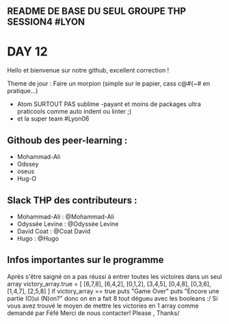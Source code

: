 ## README DE BASE DU SEUL GROUPE THP SESSION4 #LYON
# DAY 12
Hello et bienvenue sur notre github, excellent correction !

Theme de jour : Faire un morpion (simple sur le papier, cass c@#{~# en pratique...)


* Atom SURTOUT PAS sublime -payant et moins de packages ultra praticools comme auto indent ou linter ;)
* et la super team #Lyon06

## Githoub des peer-learning :

* Mohammad-Ali
* Odssey
* oseus
* Hug-O

## Slack THP des contributeurs :

* Mohammad-Ali : @Mohammad-Ali
* Odyssée Levine : @Odyssée Levine
* David Coat : @Coat David
* Hugo : @Hugo


## Infos importantes sur le programme
Après s'être saigné on a pas réussi 
à entrer toutes les victoires dans un seul array
  victory_array.true = [
    [6,7,8],
    [6,4,2],
    [0,1,2],
    [3,4,5],
    [0,4,8],
    [0,3,6],
    [1,4,7],
    [2,5,8]
  ]
  if victory_array == true
    puts "Game Over"
    puts "Encore une partie (O)ui (N)on?"
donc on en a fait 8 tout dégueu avec les booleans :/
Si vous avez trouvé le moyen de mettre les victories en 1 array comme demandé par Féfé
Merci de nous contacter! Please , Thanks/

